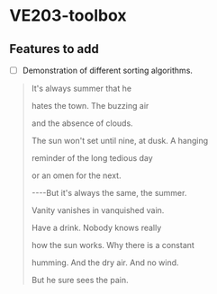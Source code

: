 # VE203-toolbox

## Features to add
- [ ] Demonstration of different sorting algorithms.

> It's always summer that he
>
> hates the town. The buzzing air
> 
> and the absence of clouds.
> 
> The sun won't set until nine, at dusk. A hanging
> 
> reminder of the long tedious day
> 
> or an omen for the next.
> 
> ----But it's always the same, the summer.
> 
> Vanity vanishes in vanquished vain. 
> 
> Have a drink. Nobody knows really
> 
> how the sun works. Why there is a constant
>
> humming. And the dry air. And no wind.
> 
> But he sure sees the pain.